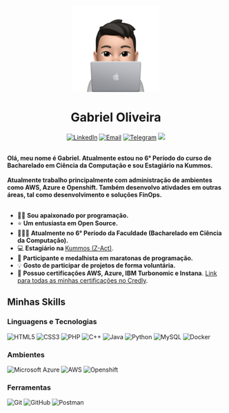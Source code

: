 <div>
    <div align=center>
        <img src="Imagem.png" alt="Profile Image" height="200">
    </div>
    <div align=center>
        <h1>Gabriel Oliveira</h1>
    </div>
    <div align=center>
        <a href="https://www.linkedin.com/in/gabrieloliveiranr/"><img src="https://img.shields.io/badge/Linkedin-0077b5?style=flat&logo=linkedin" alt="LinkedIn" /></a>
        <a href="mailto:gabrielmessias.ws@gmail.com"><img src="https://img.shields.io/badge/Email-e95629?style=flat&logo=Gmail&logoColor=white" alt="Email" /></a>
        <a href="https://t.me/ueegabriel"><img src="https://img.shields.io/badge/Telegram-0088cc?style=flat&logo=telegram&logoColor=white" alt="Telegram" /></a>
        <img src="https://visitor-badge.laobi.icu/badge?page_id=gabrielws" />
    </div>
    <div align=left>
        <br>
        <p>
            <strong>
                Olá, meu nome é Gabriel. Atualmente estou no 6° Período do curso de Bacharelado em Ciência da Computação e sou Estagiário na Kummos.<br><br>
                Atualmente trabalho principalmente com administração de ambientes como AWS, Azure e Openshift. Também desenvolvo ativdades em outras áreas, tal como desenvolvimento e soluções FinOps.<br><br>
            </strong>
        </p>
        <ul>
            <li>👨‍💻 <b>Sou apaixonado por programação.</b></li>
            <li>⭐️ <b>Um entusiasta em Open Source.</b></li>
            <li>🧑🏻‍🎓 <b>Atualmente no 6° Período da Faculdade (Bacharelado em Ciência da Computação).</b></li>
            <li>💻 <b>Estagiário na </b><a target="_blank" href="https://www.linkedin.com/company/z-act/">Kummos (Z-Act)</a>.</li>
            <li>🥇 <b>Participante e medalhista em maratonas de programação.</b></li>
            <li>💡 <b>Gosto de participar de projetos de forma voluntária.</b></li>
            <li>📄 <b>Possuo certificações AWS, Azure, IBM Turbonomic e Instana</b>. <a href="https://www.credly.com/users/gabriel.oliveira">Link para todas as minhas certificações no Credly</a>.</li>
        </ul>
    </div>
    <div align=left>
        <h2>Minhas Skills</h2>
        <div>
            <h3>Linguagens e Tecnologias</h3>
            <img src="https://img.shields.io/badge/HTML5-E34F26?style=flat&logo=html5&logoColor=white" alt="HTML5">
            <img src="https://img.shields.io/badge/CSS3-1572B6?style=flat&logo=css3&logoColor=white" alt="CSS3">
            <img src="https://img.shields.io/badge/PHP-777BB4?style=flat&logo=php&logoColor=white" alt="PHP">
            <img src="https://img.shields.io/badge/C%2B%2B-00599C?style=flat&logo=c%2B%2B&logoColor=white" alt="C++">
            <img src="https://img.shields.io/badge/Java-ED8B00?style=flat&logo=openjdk&logoColor=white" alt="Java">
            <img src="https://img.shields.io/badge/Python-14354C?style=flat&logo=python&logoColor=white" alt="Python">
            <!-- <img src="https://img.shields.io/badge/JavaScript-323330?style=flat&logo=javascript&logoColor=F7DF1E" alt="Javascript"> -->
            <img src="https://img.shields.io/badge/MySQL-005C84?style=flat&logo=mysql&logoColor=white" alt="MySQL">
            <img src="https://img.shields.io/badge/docker-%230db7ed.svg?style=flat&logo=docker&logoColor=white" alt="Docker">
        </div>
        <div>
            <h3>Ambientes</h3>
            <img src="https://img.shields.io/badge/Microsoft%20Azure-0089D6?style=flat&logo=microsoft-azure&logoColor=white" alt="Microsoft Azure">
            <img src="https://img.shields.io/badge/Amazon_AWS-232F3E?style=flat&logo=amazon-aws&logoColor=white" alt="AWS">
            <img src="https://img.shields.io/badge/Red%20Hat%20Openshift-EE0000?style=flat&logo=redhat&logoColor=white" alt="Openshift">
        </div>
        <div>
            <h3>Ferramentas</h3>
            <img src="https://img.shields.io/badge/GIT-E44C30?style=flat&logo=git&logoColor=white" alt="Git">
            <img src="https://img.shields.io/badge/GitHub-100000?style=flat&logo=github&logoColor=white" alt="GitHub">
            <img src="https://img.shields.io/badge/Postman-FF6C37?style=flat&logo=postman&logoColor=white" alt="Postman">
        </div>
    </div>
</div>
